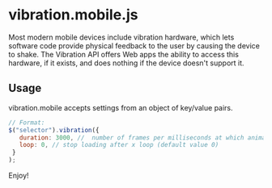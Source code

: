 vibration.mobile.js
===================


Most modern mobile devices include vibration hardware, 
which lets software code provide physical feedback to the user by causing the device to shake.
The Vibration API offers Web apps the ability to access this hardware, if it exists, and does nothing if the device doesn't support it.

## Usage

vibration.mobile accepts settings from an object of key/value pairs.

 ```javascript
 // Format:
 $("selector").vibration({
    duration: 3000, //  number of frames per milliseconds at which animations will run (default value 3000)
    loop: 0, // stop loading after x loop (default value 0)
  }
 );
```


Enjoy!
